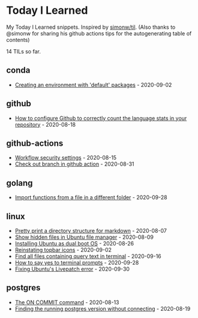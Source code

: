 # Today I Learned

My Today I Learned snippets. Inspired by [simonw/til](https://github.com/simonw/til). (Also thanks to @simonw for sharing his github actions tips for the autogenerating table of contents)

<!-- count starts -->14<!-- count ends --> TILs so far.

<!-- index starts -->
## conda

* [Creating an environment with 'default' packages](https://github.com/wwymak/til/blob/master/conda/default_environment.md) - 2020-09-02

## github

* [How to configure Github to correctly count the language stats in your repository](https://github.com/wwymak/til/blob/master/github/language_stats_configuration.md) - 2020-08-18

## github-actions

* [Workflow security settings](https://github.com/wwymak/til/blob/master/github-actions/workflow_security_settings.md) - 2020-08-15
* [Check out branch in github action](https://github.com/wwymak/til/blob/master/github-actions/checkout_branch_in_github_pr_action.md) - 2020-08-31

## golang

* [Import functions from a file in a different folder](https://github.com/wwymak/til/blob/master/golang/import_func_from_different_folder.md) - 2020-09-28

## linux

* [Pretty print a directory structure for markdown](https://github.com/wwymak/til/blob/master/linux/pretty_print_directory_structure.md) - 2020-08-07
* [Show hidden files in Ubuntu file manager](https://github.com/wwymak/til/blob/master/linux/show_hidden_files.md) - 2020-08-09
* [Installing Ubuntu as dual boot OS](https://github.com/wwymak/til/blob/master/linux/install_ubuntu_dual_boot.md) - 2020-08-26
* [Reinstating topbar icons](https://github.com/wwymak/til/blob/master/linux/reinstate_topbar_icons.md) - 2020-09-02
* [Find all files containing query text in terminal](https://github.com/wwymak/til/blob/master/linux/find_text_in_any_file.md) - 2020-09-16
* [How to say yes to terminal prompts](https://github.com/wwymak/til/blob/master/linux/say_yes_automatically.md) - 2020-09-28
* [Fixing Ubuntu's Livepatch error](https://github.com/wwymak/til/blob/master/linux/fix_livepatch_error.md) - 2020-09-30

## postgres

* [The ON COMMIT command](https://github.com/wwymak/til/blob/master/postgres/on_commit.md) - 2020-08-13
* [Finding the running postgres version without connecting](https://github.com/wwymak/til/blob/master/postgres/getting_postgres_version.md) - 2020-08-19
<!-- index ends -->
